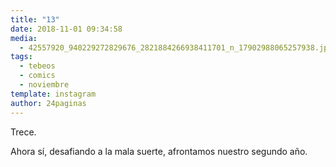 ```yaml
---
title: "13"
date: 2018-11-01 09:34:58
media: 
  - 42557920_940229272829676_2821884266938411701_n_17902988065257938.jpg
tags: 
  - tebeos
  - comics
  - noviembre
template: instagram
author: 24paginas
---
```


Trece.

Ahora sí, desafiando a la mala suerte, afrontamos nuestro segundo año.
